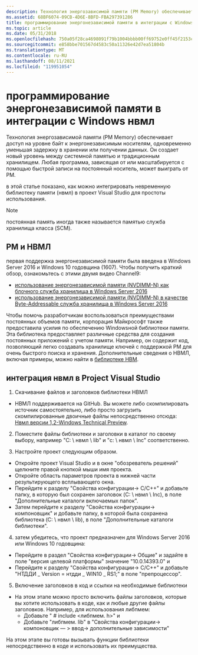 ```yaml
---
description: Технология энергозависимой памяти (PM Memory) обеспечивает доступ на уровне байт к энергонезависимым носителям, одновременно уменьшая задержку в хранении или получении данных.
ms.assetid: 68BF6074-09CB-4D6E-8BFD-FBA297391286
title: программирование энергонезависимой памяти в интеграции с Windows нвмл
ms.topic: article
ms.date: 05/31/2018
ms.openlocfilehash: 750a05f28ca4698091f79b1004bbbb00ff69752e0ff45f2153cc4f0b7fe20a26
ms.sourcegitcommit: e858bbe701567d4583c50a11326e42d7ea51804b
ms.translationtype: MT
ms.contentlocale: ru-RU
ms.lasthandoff: 08/11/2021
ms.locfileid: "119951054"
---
```

# <a name="persistent-memory-programming-in-windows---nvml-integration"></a>программирование энергонезависимой памяти в интеграции с Windows нвмл

Технология энергозависимой памяти (PM Memory) обеспечивает доступ на уровне байт к энергонезависимым носителям, одновременно уменьшая задержку в хранении или получении данных. Он создает новый уровень между системной памятью и традиционным хранилищем. Любая программа, зависящая от или масштабируется с помощью быстрой записи на постоянный носитель, может выиграть от PM.

в этой статье показано, как можно интегрировать невременную библиотеку памяти (нвмл) в проект Visual Studio для простоты использования.

> [!Note]  
> постоянная память иногда также называется памятью служба хранилища класса (SCM).

 

## <a name="pm-and-nvml"></a>PM и НВМЛ

первая поддержка энергонезависимой памяти была введена в Windows Server 2016 и Windows 10 годовщина (1607). Чтобы получить краткий обзор, ознакомьтесь с этими двумя видео Channel9:

-   [использование энергонезависимой памяти (NVDIMM-N) как блочного служба хранилища в Windows Server 2016](https://channel9.msdn.com/Events/Build/2016/P466)
-   [использование энергонезависимой памяти (NVDIMM-N) в качестве Byte-Addressable служба хранилища в Windows Server 2016](https://channel9.msdn.com/Events/Build/2016/P470)

Чтобы помочь разработчикам воспользоваться преимуществами постоянных объемов памяти, корпорация Майкрософт также предоставила усилия по обеспечению Windowsной библиотеки памяти. Эта библиотека предоставляет различные средства для создания постоянных приложений с учетом памяти. Например, он содержит код, позволяющий легко создавать хранилище ключей с поддержкой PM для очень быстрого поиска и хранения. Дополнительные сведения о НВМЛ, включая примеры, можно найти в [библиотеке НВМ](https://pmem.io/nvml/).

## <a name="integrating-nvml-into-a-visual-studio-project"></a>интеграция нвмл в Project Visual Studio

1. Скачивание файлов и заголовков библиотеки НВМЛ

-   НВМЛ поддерживается на GitHub. Вы можете либо скомпилировать источник самостоятельно, либо просто загрузить скомпилированные двоичные файлы непосредственно отсюда: [Нвмл версии 1,2-Windows Technical Preview](https://github.com/pmem/pmdk/releases/tag/1.2%2Bwtp1).

2. Поместите файлы библиотеки и заголовки в каталог по своему выбору, например "C: \\ нвмл \\ lib" и "c: \\ нвмл \\ Inc" соответственно.

3. Настройте проект следующим образом.

-   Откройте проект Visual Studio и в окне "обозреватель решений" щелкните правой кнопкой мыши имя проекта.
-   Откройте область параметров проекта в нижней части результирующего всплывающего окна.
-   Перейдите к разделу "Свойства конфигурации-> C/C++" и добавьте папку, в которую был сохранен заголовок (C: \\ нвмл \\ Inc), в поле "Дополнительные каталоги включаемых папок".
-   Затем перейдите к разделу "Свойства конфигурации-> компоновщик" и добавьте папку, в которой была сохранена библиотека (C: \\ нвмл \\ lib), в поле "Дополнительные каталоги библиотеки".

4. затем убедитесь, что проект предназначен для Windows Server 2016 или Windows 10 годовщина:

-   Перейдите в раздел "Свойства конфигурации-> Общие" и задайте в поле "версия целевой платформы" значение "10.0.14393.0" и
-   Перейдите к разделу "Свойства конфигурации-> C/C++" и добавьте "НТДДИ \_ Version = нтдди \_ WIN10 \_ RS1;" в поле "препроцессор".

5. Включение заголовков в код и ссылки на необходимые библиотеки

-   На этом этапе можно просто включить файлы заголовков, которые вы хотите использовать в коде, как и любые другие файлы заголовков. Например, для использования либпмем:
    -   Добавьте " \# include <либпмем. h>" и
    -   Добавьте "либпмем. lib" в "Свойства конфигурации-> компоновщик — > ввод-> дополнительные зависимости"

На этом этапе вы готовы вызывать функции библиотеки непосредственно в коде и использовать их преимущества.

 

 



